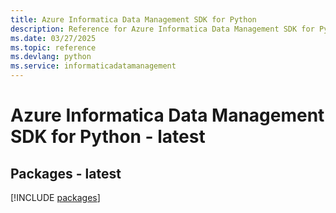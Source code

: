 ```yaml
---
title: Azure Informatica Data Management SDK for Python
description: Reference for Azure Informatica Data Management SDK for Python
ms.date: 03/27/2025
ms.topic: reference
ms.devlang: python
ms.service: informaticadatamanagement
---
```

# Azure Informatica Data Management SDK for Python - latest
## Packages - latest
[!INCLUDE [packages](informatica-data-management-index.md)]